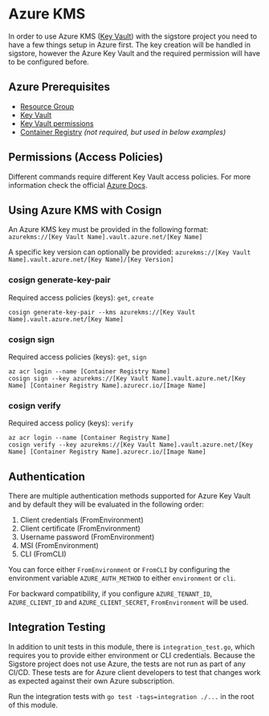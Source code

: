 # Azure KMS

In order to use Azure KMS ([Key Vault](https://docs.microsoft.com/en-us/azure/key-vault/general/basic-concepts)) with the sigstore project you need to have a few things setup in Azure first.
The key creation will be handled in sigstore, however the Azure Key Vault and the required permission will have to be configured before.

## Azure Prerequisites

- [Resource Group](https://docs.microsoft.com/en-us/azure/azure-resource-manager/management/manage-resource-groups-portal#what-is-a-resource-group)
- [Key Vault](https://docs.microsoft.com/en-us/azure/key-vault/general/basic-concepts)
- [Key Vault permissions](https://docs.microsoft.com/en-us/azure/key-vault/general/rbac-guide)
- [Container Registry](https://docs.microsoft.com/en-us/azure/container-registry/container-registry-intro) _(not required, but used in below examples)_

## Permissions (Access Policies)

Different commands require different Key Vault access policies. For more information check the official [Azure Docs](https://azure.microsoft.com/en-us/services/key-vault/).

## Using Azure KMS with Cosign

An Azure KMS key must be provided in the following format:
`azurekms://[Key Vault Name].vault.azure.net/[Key Name]`

A specific key version can optionally be provided:
`azurekms://[Key Vault Name].vault.azure.net/[Key Name]/[Key Version]`

### cosign generate-key-pair

Required access policies (keys): `get`, `create`

```shell
cosign generate-key-pair --kms azurekms://[Key Vault Name].vault.azure.net/[Key Name]
```

### cosign sign

Required access policies (keys): `get`, `sign`

```shell
az acr login --name [Container Registry Name]
cosign sign --key azurekms://[Key Vault Name].vault.azure.net/[Key Name] [Container Registry Name].azurecr.io/[Image Name]
```

### cosign verify

Required access policy (keys): `verify`

```shell
az acr login --name [Container Registry Name]
cosign verify --key azurekms://[Key Vault Name].vault.azure.net/[Key Name] [Container Registry Name].azurecr.io/[Image Name]
```

## Authentication

There are multiple authentication methods supported for Azure Key Vault and by default they will be evaluated in the following order:

1. Client credentials (FromEnvironment)
1. Client certificate (FromEnvironment)
1. Username password (FromEnvironment)
1. MSI (FromEnvironment)
1. CLI (FromCLI)

You can force either `FromEnvironment` or `FromCLI` by configuring the environment variable `AZURE_AUTH_METHOD` to either `environment` or `cli`.

For backward compatibility, if you configure `AZURE_TENANT_ID`, `AZURE_CLIENT_ID` and `AZURE_CLIENT_SECRET`, `FromEnvironment` will be used.

## Integration Testing

In addition to unit tests in this module, there is `integration_test.go`, which requires you to provide either environment or CLI credentials. Because the Sigstore project does not use Azure, the tests are not run as part of any CI/CD. These tests are for Azure client developers to test that changes work as expected against their own Azure subscription.

Run the integration tests with `go test -tags=integration ./...` in the root of this module.
